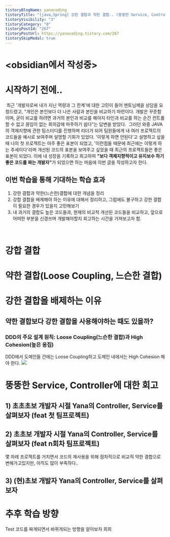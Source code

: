 ```yaml
---
tistoryBlogName: yanacoding
tistoryTitle: "[java,Spring] 강한 결합과 약한 결합.. (뚱뚱한 Service, Controller에 대한 회고)"
tistoryVisibility: "3"
tistoryCategory: "0"
tistoryPostId: "267"
tistoryPostUrl: https://yanacoding.tistory.com/267
tistorySkipModal: true
---
```

# <obsidian에서 작성중>
# 시작하기 전에..
&nbsp;최근 '개발자로써 내가 지닌 역량과 그 한계'에 대한 고민이 들어 멘토님께을 상담을 요청드렸고, "개인은 본인보다 더 나은 사람과 본인을 비교하기 마련이다. 개발은 꾸준함이며, 굳이 비교를 하려면 과거의 본인과 비교를 해야지 타인과 비교를 하는 순간 컨트롤 할 수 없고 끊임이 없는 회의감에 마주하기 쉽다"는 답변을 받았다.
&nbsp;그러던 와중 JAVA의 객체지향에 관한 팀스터디를 진행하며 리더가 되어 팀원들에게 내 여러 프로젝트의 코드들을 예시로 보여주며 설명할 기회가 있었다. '이렇게 하면 안된다'고 설명하고 싶을 때 나의 첫 프로젝트는 아주 좋은 표본이 되었고, '이런점들 때문에 최근에는 이렇게 하는 추세이다'라며 개선된 코드의 표본을 보여주고 싶었을 때 최근의 프로젝트들은 좋은 표본이 되었다. 이에 내 성장을 기록하고 회고하여 <b>"보다 객체지향적이고 유지보수 하기 좋은 코드를 짜는 개발자"</b>가 되었으면 하는 마음에 이번 글을 작성하고자 한다.
## 이번 학습을 통해 기대하는 학습 효과
1) 강한 결합과 약한(느슨한)결합에 대한 개념을 정리
2) 강합 결합을 배제해야 하는 이유에 대해서 정리하고, 그럼에도 불구하고 강한 결합이 필요한 경우가 있을지 고민해보기
3) 내 과거의 결합도 높은 코드들과, 현재의 비교적 개선된 코드들을 비교하고, 앞으로 어떠한 부분을 신경쓰며 개발해야할지 회고하는 시간을 가져보고자 함.
</br>

# 강합 결합
# 약한 결합(Loose Coupling, 느슨한 결합)
# 강한 결합을 배제하는 이유
## 약한 결합보다 강한 결합을 사용해야하는 때도 있을까?
### DDD의 주요 설계 원칙: Loose Coupling(느슨한 결합)과 High Cohesion(높은 응집)
DDD에서 도메인들 간에는 Loose Coupling하고 도메인 내에서는 High Cohesion 해야 한다.
![](https://i.imgur.com/kevkWqM.png)


# 뚱뚱한 Service, Controller에 대한 회고
## 1) 초초초보 개발자 시절 Yana의 Controller, Service를 살펴보자 (feat 첫 팀프로젝트)
## 2) 초초보 개발자 시절 Yana의 Controller, Service를 살펴보자 (feat n회차 팀프로젝트)
몇 차례 프로젝트를 거치면서 코드의 재사용을 위해 점차적으로 비교적 약한 결합으로 변해가고있지만, 아직도 많이 부족하다..
## 3) (현)초보 개발자 Yana의 Controller, Service를 살펴보자

# 추후 학습 방향
Test 코드를 짜게되면서 바뀌게되는 방향을 알아보자 희희